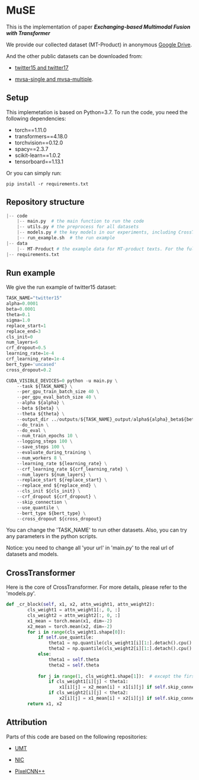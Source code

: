 # MuSE

This is the implementation of paper ***Exchanging-based Multimodal Fusion with Transformer***

We provide our collected dataset (MT-Product) in anonymous [Google Drive](https://drive.google.com/drive/u/1/folders/1emWPyba8kF29EgS67ESO81kxIOCQN6Dv). 

And the other public datasets can be downloaded from: 

- [twitter15 and twitter17](https://github.com/jefferyYu/UMT)

- [mvsa-single and mvsa-multiple](https://mcrlab.net/research/mvsa-sentiment-analysis-on-multi-view-social-data/).


## Setup

This implemetation is based on Python=3.7. To run the code, you need the following dependencies:

- torch==1.11.0
- transformers==4.18.0
- torchvision==0.12.0
- spacy==2.3.7
- scikit-learn==1.0.2
- tensorboard==1.13.1

Or you can simply run:

```
pip install -r requirements.txt
```

## Repository structure

```python
|-- code
    |-- main.py  # the main function to run the code
    |-- utils.py # the preprocess for all datasets
    |-- models.py # the key models in our experiments, including CrossTransformer
    |-- run_example.sh  # the run example
|-- data
    |-- MT-Product # the example data for MT-product texts. For the full data, please download from the google drive in the above.
|-- requirements.txt
```

## Run example

We give the run example of twitter15 dataset: 

```python
TASK_NAME="twitter15"
alpha=0.0001
beta=0.0001
theta=0.1
sigma=1.0
replace_start=1
replace_end=3
cls_init=0
num_layers=6
crf_dropout=0.5
learning_rate=1e-4
crf_learning_rate=1e-4
bert_type='uncased'
cross_dropout=0.2

CUDA_VISIBLE_DEVICES=0 python -u main.py \
    --task ${TASK_NAME} \
    --per_gpu_train_batch_size 40 \
    --per_gpu_eval_batch_size 40 \
    --alpha ${alpha} \
    --beta ${beta} \
    --theta ${theta} \
    --output_dir ../outputs/${TASK_NAME}_output/alpha${alpha}_beta${beta}_theta${theta}_sigma${sigma}_rs${replace_start}_re${replace_end}_cls${cls_init}_l${num_layers}_lr${learning_rate}_clr${crf_learning_rate}_${bert_type}_cd${cross_dropout}_last/\
    --do_train \
    --do_eval \
    --num_train_epochs 10 \
    --logging_steps 100 \
    --save_steps 100 \
    --evaluate_during_training \
    --num_workers 8 \
    --learning_rate ${learning_rate} \
    --crf_learning_rate ${crf_learning_rate} \
    --num_layers ${num_layers} \
    --replace_start ${replace_start} \
    --replace_end ${replace_end} \
    --cls_init ${cls_init} \
    --crf_dropout ${crf_dropout} \
    --skip_connection \
    --use_quantile \
    --bert_type ${bert_type} \
    --cross_dropout ${cross_dropout}
```

You can change the 'TASK_NAME' to run other datasets. Also, you can try any parameters in the python scripts.

Notice: you need to change all 'your url' in 'main.py' to the real url of datasets and models.


## CrossTransformer

Here is the core of CrossTransformer. For more details, please refer to the 'models.py'.
```python
def _cr_block(self, x1, x2, attn_weight1, attn_weight2):
        cls_weight1 = attn_weight1[:, 0, :]
        cls_weight2 = attn_weight2[:, 0, :]
        x1_mean = torch.mean(x1, dim=-2)
        x2_mean = torch.mean(x2, dim=-2)
        for i in range(cls_weight1.shape[0]):
            if self.use_quantile:
                theta1 = np.quantile(cls_weight1[i][1:].detach().cpu().numpy(), self.theta)
                theta2 = np.quantile(cls_weight2[i][1:].detach().cpu().numpy(), self.theta)
            else:
                theta1 = self.theta
                theta2 = self.theta
            
            for j in range(1, cls_weight1.shape[1]):  # except the first token, namely [cls]
                if cls_weight1[i][j] < theta1:
                    x1[i][j] = x2_mean[i] + x1[i][j] if self.skip_connection else x2_mean[i]
                if cls_weight2[i][j] < theta2:
                    x2[i][j] = x1_mean[i] + x2[i][j] if self.skip_connection else x1_mean[i]
        return x1, x2
```

## Attribution

Parts of this code are based on the following repositories:

- [UMT](https://github.com/jefferyYu/UMT)

- [NIC](https://github.com/sgrvinod/a-PyTorch-Tutorial-to-Image-Captioning)

- [PixelCNN++](https://github.com/pclucas14/pixel-cnn-pp)
